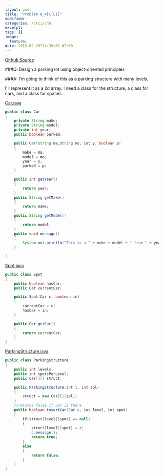 ```yaml
---
layout: post
title: "Problem 8_4[CTCI]"
modified:
categories: /ctci/ch8
excerpt:
tags: []
image:
  feature:
date: 2015-09-29T11:39:07-07:00
---
```

[Github Source](https://github.com/patricknyu/CtCInterview/tree/master/ch_8/8_4)

###Q:
Design a parking lot using object-oriented principles

###A:
I'm going to think of this as a parking structure with many levels.

I'll represent it as a 2d array.  I need a class for the structure, a class for cars, and a class for spaces.

[Car.java](https://github.com/patricknyu/CtCInterview/blob/master/ch_8/8_4/Car.java)

```java
public class Car
{
	private String make;
	private String model;
	private int year;
	public boolean parked;

	public Car(String ma,String mo, int y, boolean p)
	{
		make = ma;
		model = mo;
		year = y;
		parked = p;
	}

	public int getYear()
	{
		return year;
	}
	public String getMake()
	{
		return make;
	}
	public String getModel()
	{
		return model;
	}
	public void message()
	{
		System.out.println("This is a " + make + model + " from " + year);
	}

}
```

[Spot.java](https://github.com/patricknyu/CtCInterview/blob/master/ch_8/8_4/Spot.java)

```java
public class Spot
{
	public boolean hasCar;
	public Car currentCar;

	public Spot(Car c, boolean in)
	{
		currentCar = c;
		hasCar = in;
	}

	public Car getCar()
	{
		return currentCar;
	}
}
```

[ParkingStructure.java](https://github.com/patricknyu/CtCInterview/blob/master/ch_8/8_4/ParkingStructure.java)

```java
public class ParkingStructure
{
	public int levels;
	public int spotsPerLevel;
	public Car[][] struct;

	public ParkingStructure(int l, int spl)
	{
		struct = new Car[l][spl];
	}
	//returns false if car is there	
	public boolean insertCar(Car c, int level, int spot)
	{
		if(struct[level][spot] == null)
		{
			struct[level][spot] = c;
			c.message();
			return true;
		}
		else
		{
			return false;
		}
	}
}
```